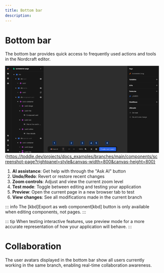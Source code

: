 ```yaml
---
title: Bottom bar
description:
---
```


# Bottom bar
The bottom bar provides quick access to frequently used actions and tools in the Nordcraft editor.

![Bottom bar|16/9](bottom-bar.webp){https://toddle.dev/projects/docs_examples/branches/main/components/screenshot-page?rightpanel=style&canvas-width=800&canvas-height=800}

1. **AI assistance**: Get help with through the "Ask AI" button
2. **Undo/Redo**: Revert or restore recent changes
3. **Zoom controls**: Adjust and view the current zoom level
4. **Test mode**: Toggle between editing and testing your application
5. **Preview**: Open the current page in a new browser tab to test
6. **View changes**: See all modifications made in the current branch

::: info
The [kbd]Export as web component[kbd] button is only available when editing components, not pages.
:::

::: tip
When testing interactive features, use preview mode for a more accurate representation of how your application will behave.
:::

# Collaboration
The user avatars displayed in the bottom bar show all users currently working in the same branch, enabling real-time collaboration awareness.